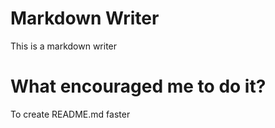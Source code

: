 # Markdown Writer
This is a markdown writer
# What encouraged me to do it?
To create README.md faster
